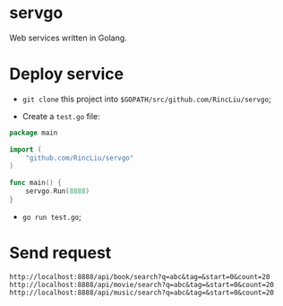 servgo
===========

Web services written in Golang.

Deploy service
==========

* <CODE>git clone</CODE> this project into <CODE>$GOPATH/src/github.com/RincLiu/servgo</CODE>;

* Create a <CODE>test.go</CODE> file:
```go
package main
	
import (
	"github.com/RincLiu/servgo"
)
	
func main() {
	servgo.Run(8888)
}
```

* <CODE>go run test.go</CODE>;

Send request
==========
```
http://localhost:8888/api/book/search?q=abc&tag=&start=0&count=20
http://localhost:8888/api/movie/search?q=abc&tag=&start=0&count=20
http://localhost:8888/api/music/search?q=abc&tag=&start=0&count=20
``` 
